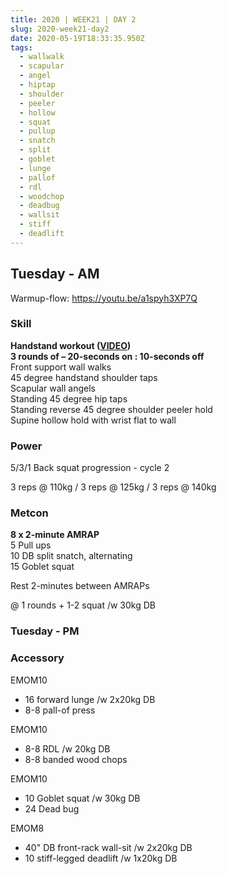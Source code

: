 ```yaml
---
title: 2020 | WEEK21 | DAY 2
slug: 2020-week21-day2
date: 2020-05-19T18:33:35.950Z
tags:
  - wallwalk
  - scapular
  - angel
  - hiptap
  - shoulder
  - peeler
  - hollow
  - squat
  - pullup
  - snatch
  - split
  - goblet
  - lunge
  - pallof
  - rdl
  - woodchop
  - deadbug
  - wallsit
  - stiff
  - deadlift
---
```

## Tuesday - AM

Warmup-flow: <https://youtu.be/a1spyh3XP7Q>

### Skill

**Handstand workout ([VIDEO](https://vimeo.com/417904633/38def4e807))\
3 rounds of – 20-seconds on : 10-seconds off**\
Front support wall walks\
45 degree handstand shoulder taps\
Scapular wall angels\
Standing 45 degree hip taps\
Standing reverse 45 degree shoulder peeler hold\
Supine hollow hold with wrist flat to wall

### Power

5/3/1 Back squat progression - cycle 2

3 reps @ 110kg / 3 reps @ 125kg / 3 reps @ 140kg

### Metcon

**8 x 2-minute AMRAP**\
5 Pull ups\
10 DB split snatch, alternating\
15 Goblet squat

Rest 2-minutes between AMRAPs

@ 1 rounds + 1-2 squat /w 30kg DB

### Tuesday - PM

### Accessory

EMOM10

* 16 forward lunge /w 2x20kg DB
* 8-8 pall-of press

EMOM10

* 8-8 RDL /w 20kg DB
* 8-8 banded wood chops

EMOM10

* 10 Goblet squat /w 30kg DB
* 24 Dead bug

EMOM8

* 40" DB front-rack wall-sit /w 2x20kg DB
* 10 stiff-legged deadlift /w 1x20kg DB